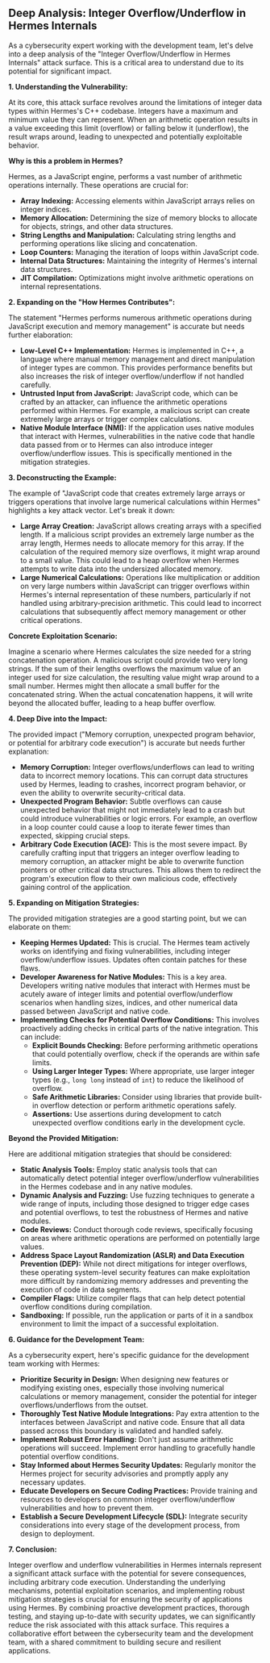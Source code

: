 ## Deep Analysis: Integer Overflow/Underflow in Hermes Internals

As a cybersecurity expert working with the development team, let's delve into a deep analysis of the "Integer Overflow/Underflow in Hermes Internals" attack surface. This is a critical area to understand due to its potential for significant impact.

**1. Understanding the Vulnerability:**

At its core, this attack surface revolves around the limitations of integer data types within Hermes's C++ codebase. Integers have a maximum and minimum value they can represent. When an arithmetic operation results in a value exceeding this limit (overflow) or falling below it (underflow), the result wraps around, leading to unexpected and potentially exploitable behavior.

**Why is this a problem in Hermes?**

Hermes, as a JavaScript engine, performs a vast number of arithmetic operations internally. These operations are crucial for:

* **Array Indexing:** Accessing elements within JavaScript arrays relies on integer indices.
* **Memory Allocation:** Determining the size of memory blocks to allocate for objects, strings, and other data structures.
* **String Lengths and Manipulation:** Calculating string lengths and performing operations like slicing and concatenation.
* **Loop Counters:** Managing the iteration of loops within JavaScript code.
* **Internal Data Structures:** Maintaining the integrity of Hermes's internal data structures.
* **JIT Compilation:** Optimizations might involve arithmetic operations on internal representations.

**2. Expanding on the "How Hermes Contributes":**

The statement "Hermes performs numerous arithmetic operations during JavaScript execution and memory management" is accurate but needs further elaboration:

* **Low-Level C++ Implementation:** Hermes is implemented in C++, a language where manual memory management and direct manipulation of integer types are common. This provides performance benefits but also increases the risk of integer overflow/underflow if not handled carefully.
* **Untrusted Input from JavaScript:**  JavaScript code, which can be crafted by an attacker, can influence the arithmetic operations performed within Hermes. For example, a malicious script can create extremely large arrays or trigger complex calculations.
* **Native Module Interface (NMI):**  If the application uses native modules that interact with Hermes, vulnerabilities in the native code that handle data passed from or to Hermes can also introduce integer overflow/underflow issues. This is specifically mentioned in the mitigation strategies.

**3. Deconstructing the Example:**

The example of "JavaScript code that creates extremely large arrays or triggers operations that involve large numerical calculations within Hermes" highlights a key attack vector. Let's break it down:

* **Large Array Creation:**  JavaScript allows creating arrays with a specified length. If a malicious script provides an extremely large number as the array length, Hermes needs to allocate memory for this array. If the calculation of the required memory size overflows, it might wrap around to a small value. This could lead to a heap overflow when Hermes attempts to write data into the undersized allocated memory.
* **Large Numerical Calculations:**  Operations like multiplication or addition on very large numbers within JavaScript can trigger overflows within Hermes's internal representation of these numbers, particularly if not handled using arbitrary-precision arithmetic. This could lead to incorrect calculations that subsequently affect memory management or other critical operations.

**Concrete Exploitation Scenario:**

Imagine a scenario where Hermes calculates the size needed for a string concatenation operation. A malicious script could provide two very long strings. If the sum of their lengths overflows the maximum value of an integer used for size calculation, the resulting value might wrap around to a small number. Hermes might then allocate a small buffer for the concatenated string. When the actual concatenation happens, it will write beyond the allocated buffer, leading to a heap buffer overflow.

**4. Deep Dive into the Impact:**

The provided impact ("Memory corruption, unexpected program behavior, or potential for arbitrary code execution") is accurate but needs further explanation:

* **Memory Corruption:**  Integer overflows/underflows can lead to writing data to incorrect memory locations. This can corrupt data structures used by Hermes, leading to crashes, incorrect program behavior, or even the ability to overwrite security-critical data.
* **Unexpected Program Behavior:**  Subtle overflows can cause unexpected behavior that might not immediately lead to a crash but could introduce vulnerabilities or logic errors. For example, an overflow in a loop counter could cause a loop to iterate fewer times than expected, skipping crucial steps.
* **Arbitrary Code Execution (ACE):** This is the most severe impact. By carefully crafting input that triggers an integer overflow leading to memory corruption, an attacker might be able to overwrite function pointers or other critical data structures. This allows them to redirect the program's execution flow to their own malicious code, effectively gaining control of the application.

**5. Expanding on Mitigation Strategies:**

The provided mitigation strategies are a good starting point, but we can elaborate on them:

* **Keeping Hermes Updated:** This is crucial. The Hermes team actively works on identifying and fixing vulnerabilities, including integer overflow/underflow issues. Updates often contain patches for these flaws.
* **Developer Awareness for Native Modules:**  This is a key area. Developers writing native modules that interact with Hermes must be acutely aware of integer limits and potential overflow/underflow scenarios when handling sizes, indices, and other numerical data passed between JavaScript and native code.
* **Implementing Checks for Potential Overflow Conditions:** This involves proactively adding checks in critical parts of the native integration. This can include:
    * **Explicit Bounds Checking:** Before performing arithmetic operations that could potentially overflow, check if the operands are within safe limits.
    * **Using Larger Integer Types:** Where appropriate, use larger integer types (e.g., `long long` instead of `int`) to reduce the likelihood of overflow.
    * **Safe Arithmetic Libraries:** Consider using libraries that provide built-in overflow detection or perform arithmetic operations safely.
    * **Assertions:**  Use assertions during development to catch unexpected overflow conditions early in the development cycle.

**Beyond the Provided Mitigation:**

Here are additional mitigation strategies that should be considered:

* **Static Analysis Tools:** Employ static analysis tools that can automatically detect potential integer overflow/underflow vulnerabilities in the Hermes codebase and in any native modules.
* **Dynamic Analysis and Fuzzing:** Use fuzzing techniques to generate a wide range of inputs, including those designed to trigger edge cases and potential overflows, to test the robustness of Hermes and native modules.
* **Code Reviews:** Conduct thorough code reviews, specifically focusing on areas where arithmetic operations are performed on potentially large values.
* **Address Space Layout Randomization (ASLR) and Data Execution Prevention (DEP):** While not direct mitigations for integer overflows, these operating system-level security features can make exploitation more difficult by randomizing memory addresses and preventing the execution of code in data segments.
* **Compiler Flags:** Utilize compiler flags that can help detect potential overflow conditions during compilation.
* **Sandboxing:** If possible, run the application or parts of it in a sandbox environment to limit the impact of a successful exploitation.

**6. Guidance for the Development Team:**

As a cybersecurity expert, here's specific guidance for the development team working with Hermes:

* **Prioritize Security in Design:** When designing new features or modifying existing ones, especially those involving numerical calculations or memory management, consider the potential for integer overflows/underflows from the outset.
* **Thoroughly Test Native Module Integrations:**  Pay extra attention to the interfaces between JavaScript and native code. Ensure that all data passed across this boundary is validated and handled safely.
* **Implement Robust Error Handling:**  Don't just assume arithmetic operations will succeed. Implement error handling to gracefully handle potential overflow conditions.
* **Stay Informed about Hermes Security Updates:** Regularly monitor the Hermes project for security advisories and promptly apply any necessary updates.
* **Educate Developers on Secure Coding Practices:**  Provide training and resources to developers on common integer overflow/underflow vulnerabilities and how to prevent them.
* **Establish a Secure Development Lifecycle (SDL):** Integrate security considerations into every stage of the development process, from design to deployment.

**7. Conclusion:**

Integer overflow and underflow vulnerabilities in Hermes internals represent a significant attack surface with the potential for severe consequences, including arbitrary code execution. Understanding the underlying mechanisms, potential exploitation scenarios, and implementing robust mitigation strategies is crucial for ensuring the security of applications using Hermes. By combining proactive development practices, thorough testing, and staying up-to-date with security updates, we can significantly reduce the risk associated with this attack surface. This requires a collaborative effort between the cybersecurity team and the development team, with a shared commitment to building secure and resilient applications.

